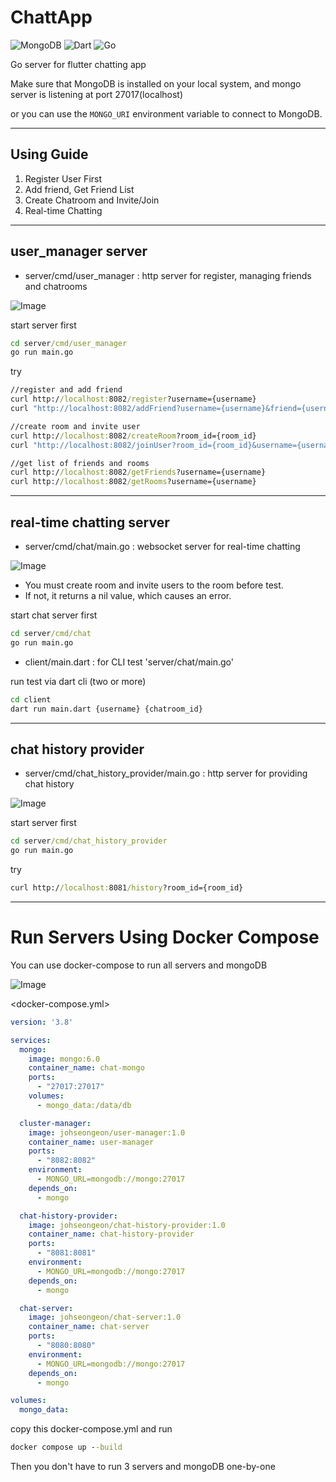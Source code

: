 # ChattApp

![MongoDB](https://img.shields.io/badge/MongoDB-%234ea94b.svg?style=for-the-badge&logo=mongodb&logoColor=white)
![Dart](https://img.shields.io/badge/dart-%230175C2.svg?style=for-the-badge&logo=dart&logoColor=white)
![Go](https://img.shields.io/badge/go-%2300ADD8.svg?style=for-the-badge&logo=go&logoColor=white)

Go server for flutter chatting app

Make sure that MongoDB is installed on your local system, and mongo server is listening at port 27017(localhost)

or you can use the `MONGO_URI` environment variable to connect to MongoDB.

---

## Using Guide

1. Register User First
2. Add friend, Get Friend List
3. Create Chatroom and Invite/Join
4. Real-time Chatting

---
## user_manager server
- server/cmd/user_manager : http server for register, managing friends and chatrooms

![Image](https://github.com/user-attachments/assets/9a49537f-678b-42f2-bed5-1e19dcc9b169)

start server first

```cmd
cd server/cmd/user_manager
go run main.go
```

try

```cmd
//register and add friend
curl http://localhost:8082/register?username={username}
curl "http://localhost:8082/addFriend?username={username}&friend={username}"

//create room and invite user
curl http://localhost:8082/createRoom?room_id={room_id}
curl "http://localhost:8082/joinUser?room_id={room_id}&username={username}"

//get list of friends and rooms
curl http://localhost:8082/getFriends?username={username}
curl http://localhost:8082/getRooms?username={username}
```

---

## real-time chatting server
- server/cmd/chat/main.go : websocket server for real-time chatting

![Image](https://github.com/user-attachments/assets/a654aa70-a3da-4822-9c23-bd67e40df0e9)

- You must create room and invite users to the room before test.
- If not, it returns a nil value, which causes an error.

start chat server first
``` cmd
cd server/cmd/chat
go run main.go
```

- client/main.dart : for CLI test 'server/chat/main.go'

run test via dart cli (two or more)
``` cmd
cd client
dart run main.dart {username} {chatroom_id}
```

---
## chat history provider

- server/cmd/chat_history_provider/main.go : http server for providing chat history

![Image](https://github.com/user-attachments/assets/c47c9cd5-5d93-40bd-b98e-967e5c901685)

start server first
```cmd
cd server/cmd/chat_history_provider
go run main.go
```

try
```cmd
curl http://localhost:8081/history?room_id={room_id}
```

---

# Run Servers Using Docker Compose

You can use docker-compose to run all servers and mongoDB

![Image](https://github.com/user-attachments/assets/ca5ca661-6153-4e0f-9b88-29345f7aa1cb)

<docker-compose.yml>
``` docker-compose.yml
version: '3.8'

services:
  mongo:
    image: mongo:6.0
    container_name: chat-mongo
    ports:
      - "27017:27017"
    volumes:
      - mongo_data:/data/db

  cluster-manager:
    image: johseongeon/user-manager:1.0
    container_name: user-manager
    ports:
      - "8082:8082"
    environment:
      - MONGO_URL=mongodb://mongo:27017
    depends_on:
      - mongo

  chat-history-provider:
    image: johseongeon/chat-history-provider:1.0
    container_name: chat-history-provider
    ports:
      - "8081:8081"
    environment:
      - MONGO_URL=mongodb://mongo:27017
    depends_on:
      - mongo

  chat-server:
    image: johseongeon/chat-server:1.0
    container_name: chat-server
    ports:
      - "8080:8080"
    environment:
      - MONGO_URL=mongodb://mongo:27017
    depends_on:
      - mongo

volumes:
  mongo_data:
```

copy this docker-compose.yml and run

```cmd
docker compose up --build
```

Then you don't have to run 3 servers and mongoDB one-by-one
